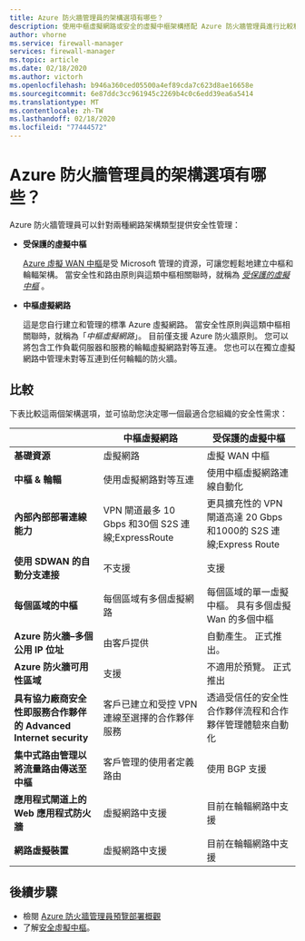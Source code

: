```yaml
---
title: Azure 防火牆管理員的架構選項有哪些？
description: 使用中樞虛擬網路或安全的虛擬中樞架構搭配 Azure 防火牆管理員進行比較和對比。
author: vhorne
ms.service: firewall-manager
services: firewall-manager
ms.topic: article
ms.date: 02/18/2020
ms.author: victorh
ms.openlocfilehash: b946a360ced05500a4ef89cda7c623d8ae16658e
ms.sourcegitcommit: 6e87ddc3cc961945c2269b4c0c6edd39ea6a5414
ms.translationtype: MT
ms.contentlocale: zh-TW
ms.lasthandoff: 02/18/2020
ms.locfileid: "77444572"
---
```

# <a name="what-are-the-azure-firewall-manager-architecture-options"></a>Azure 防火牆管理員的架構選項有哪些？

Azure 防火牆管理員可以針對兩種網路架構類型提供安全性管理：

- **受保護的虛擬中樞**

   [Azure 虛擬 WAN 中樞](../virtual-wan/virtual-wan-about.md#resources)是受 Microsoft 管理的資源，可讓您輕鬆地建立中樞和輪輻架構。 當安全性和路由原則與這類中樞相關聯時，就稱為 *[受保護的虛擬中樞](secured-virtual-hub.md)* 。 
- **中樞虛擬網路**

   這是您自行建立和管理的標準 Azure 虛擬網路。 當安全性原則與這類中樞相關聯時，就稱為「*中樞虛擬網路*」。 目前僅支援 Azure 防火牆原則。 您可以將包含工作負載伺服器和服務的輪輻虛擬網路對等互連。 您也可以在獨立虛擬網路中管理未對等互連到任何輪輻的防火牆。

## <a name="comparison"></a>比較

下表比較這兩個架構選項，並可協助您決定哪一個最適合您組織的安全性需求：


|  |**中樞虛擬網路**|**受保護的虛擬中樞**  |
|---------|---------|---------|
|**基礎資源**     |虛擬網路|虛擬 WAN 中樞|
|**中樞 & 輪輻**     |使用虛擬網路對等互連|使用中樞虛擬網路連線自動化|
|**內部內部部署連線能力**     |VPN 閘道最多 10 Gbps 和30個 S2S 連線;ExpressRoute|更具擴充性的 VPN 閘道高達 20 Gbps 和1000的 S2S 連線;Express Route|
|**使用 SDWAN 的自動分支連接**      |不支援|支援|
|**每個區域的中樞**     |每個區域有多個虛擬網路|每個區域的單一虛擬中樞。 具有多個虛擬 Wan 的多個中樞|
|**Azure 防火牆–多個公用 IP 位址**      |由客戶提供|自動產生。 正式推出。|
|**Azure 防火牆可用性區域**     |支援|不適用於預覽。 正式推出|
|**具有協力廠商安全性即服務合作夥伴的 Advanced Internet security**     |客戶已建立和受控 VPN 連線至選擇的合作夥伴服務|透過受信任的安全性合作夥伴流程和合作夥伴管理體驗來自動化|
|**集中式路由管理以將流量路由傳送至中樞**     |客戶管理的使用者定義路由|使用 BGP 支援|
|**應用程式閘道上的 Web 應用程式防火牆** |虛擬網路中支援|目前在輪輻網路中支援|
|**網路虛擬裝置**|虛擬網路中支援|目前在輪輻網路中支援|

## <a name="next-steps"></a>後續步驟

- 檢閱 [Azure 防火牆管理員預覽部署概觀](deployment-overview.md)
- 了解[安全虛擬中樞](secured-virtual-hub.md)。